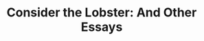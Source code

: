---
authors: David Foster Wallace
title: 'Consider the Lobster: And Other Essays'
layout: book
link: false
---